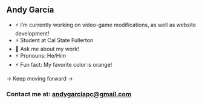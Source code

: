 ## Andy Garcia
- ⚡ I’m currently working on video-game modifications, as well as website development!
- ⚡ Student at Cal State Fullerton
- 💬 Ask me about my work!
- ⚡ Pronouns: He/Him
- ⚡ Fun fact: My favorite color is orange!


-> Keep moving forward ->


### Contact me at: andygarciapc@gmail.com

